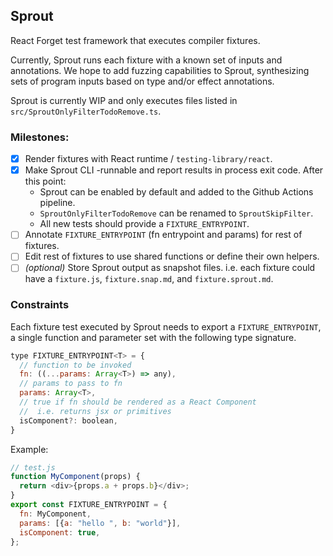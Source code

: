 ## Sprout
React Forget test framework that executes compiler fixtures.

Currently, Sprout runs each fixture with a known set of inputs and annotations. We hope to add fuzzing capabilities to Sprout, synthesizing sets of program inputs based on type and/or effect annotations.

Sprout is currently WIP and only executes files listed in `src/SproutOnlyFilterTodoRemove.ts`.

### Milestones:
- [x] Render fixtures with React runtime / `testing-library/react`.
- [x] Make Sprout CLI -runnable and report results in process exit code.
  After this point:
  - Sprout can be enabled by default and added to the Github Actions pipeline.
  - `SproutOnlyFilterTodoRemove` can be renamed to `SproutSkipFilter`.
  - All new tests should provide a `FIXTURE_ENTRYPOINT`.
- [ ] Annotate `FIXTURE_ENTRYPOINT` (fn entrypoint and params) for rest of fixtures.
- [ ] Edit rest of fixtures to use shared functions or define their own helpers.
- [ ] *(optional)* Store Sprout output as snapshot files. i.e. each fixture could have a `fixture.js`, `fixture.snap.md`, and `fixture.sprout.md`.

### Constraints
Each fixture test executed by Sprout needs to export a `FIXTURE_ENTRYPOINT`, a single function and parameter set with the following type signature.

```js
type FIXTURE_ENTRYPOINT<T> = {
  // function to be invoked
  fn: ((...params: Array<T>) => any),
  // params to pass to fn
  params: Array<T>,
  // true if fn should be rendered as a React Component
  //  i.e. returns jsx or primitives
  isComponent?: boolean,
}
```

Example:
```js
// test.js
function MyComponent(props) {
  return <div>{props.a + props.b}</div>;
}
export const FIXTURE_ENTRYPOINT = {
  fn: MyComponent,
  params: [{a: "hello ", b: "world"}],
  isComponent: true,
};
```

